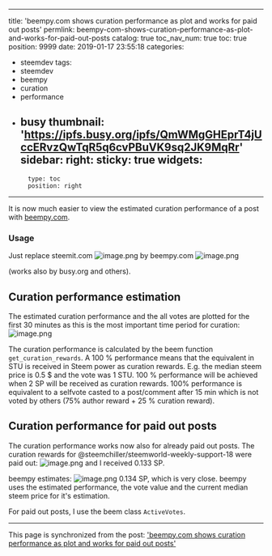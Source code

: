 
---
title: 'beempy.com shows curation performance as plot and works for paid out posts'
permlink: beempy-com-shows-curation-performance-as-plot-and-works-for-paid-out-posts
catalog: true
toc_nav_num: true
toc: true
position: 9999
date: 2019-01-17 23:55:18
categories:
- steemdev
tags:
- steemdev
- beempy
- curation
- performance
- busy
thumbnail: 'https://ipfs.busy.org/ipfs/QmWMgGHEprT4jUccERvzQwTqR5q6cvPBuVK9sq2JK9MqRr'
sidebar:
    right:
        sticky: true
widgets:
    -
        type: toc
        position: right
---


It is now much easier to view the estimated curation performance of a post with [beempy.com](https://beempy.com).

### Usage

Just replace steemit.com 
![image.png](https://ipfs.busy.org/ipfs/QmWMgGHEprT4jUccERvzQwTqR5q6cvPBuVK9sq2JK9MqRr)
 by beempy.com
![image.png](https://ipfs.busy.org/ipfs/QmbQRXnpKZNvZWC3fP4texHrmA8nhqGdLdf9P8EUQc84pQ)

(works also by busy.org and others).

## Curation performance estimation
The estimated curation performance and the all votes are plotted for the first 30 minutes  as this is the most important time period for curation:
![image.png](https://ipfs.busy.org/ipfs/QmNtuBhweiwdYwb7qm6XzrVrHcieFq5kkXcFUFmEa8ksL8)

The curation performance is calculated by the beem function `get_curation_rewards`.
A 100 % performance means that the equivalent in STU is received in Steem power as curation rewards. E.g. the median steem price is 0.5 $ and the vote was 1 STU. 100 % performance will be achieved when 2 SP will be received as curation rewards. 100% performance is equivalent to a selfvote casted to a post/comment after 15 min which is not voted by others (75% author reward + 25 % curation reward).
## Curation performance for paid out posts
The curation performance works now also for already paid out posts.
The curation rewards for @steemchiller/steemworld-weekly-support-18 were paid out:
![image.png](https://ipfs.busy.org/ipfs/QmSdtVt7xYxZqucYZbpGe9zivJjdPJsDThnfCqxEpnabtS)
and I received 0.133 SP.

beempy estimates:
![image.png](https://ipfs.busy.org/ipfs/Qmb44z2MYPysFzeto6j2XiB4byQAAn6FJuRQdHLYm4vVeu)
0.134 SP, which is very close. beempy uses the estimated performance, the vote value and the current median steem price for it's estimation.

For paid out posts, I use the beem class `ActiveVotes`.


- - -

This page is synchronized from the post: ['beempy.com shows curation performance as plot and works for paid out posts'](https://steemit.com/@holger80/beempy-com-shows-curation-performance-as-plot-and-works-for-paid-out-posts)

